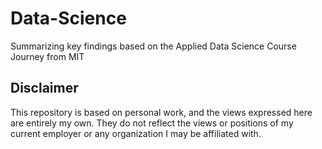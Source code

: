 # Data-Science
Summarizing key findings based on the Applied Data Science Course Journey from MIT

## Disclaimer
This repository is based on personal work, and the views expressed here are entirely my own. They do not reflect the views or positions of my current employer or any organization I may be affiliated with.
